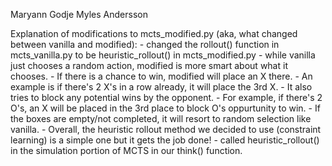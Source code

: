 Maryann Godje
Myles Andersson

Explanation of modifications to mcts_modified.py 
(aka, what changed between vanilla and modified):
    - changed the rollout() function in mcts_vanilla.py to be heuristic_rollout() in mcts_modified.py
        - while vanilla just chooses a random action, modified is more smart about what it chooses. 
            - If there is a chance to win, modified will place an X there. 
                - An example is if there's 2 X's in a row already, it will place the 3rd X. 
            - It also tries to block any potential wins by the opponent. 
                - For example, if there's 2 O's, an X will be placed in the 3rd place to block O's oppurtunity to win.
        - If the boxes are empty/not completed, it will resort to random selection like vanilla.
        - Overall, the heuristic rollout method we decided to use (constraint learning) is a simple one but it gets the job done!
    - called heuristic_rollout() in the simulation portion of MCTS in our think() function.
